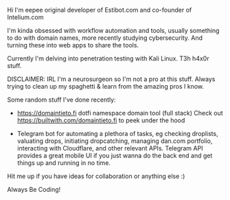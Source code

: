 Hi I'm eepee original developer of Estibot.com and co-founder of Intelium.com

I'm kinda obsessed with workflow automation and tools, usually something 
to do with domain names, more recently studying cybersecurity. And turning these 
into web apps to share the tools.

Currently I'm delving into penetration testing with Kali Linux. T3h h4x0r stuff.

DISCLAIMER: IRL I'm a neurosurgeon so I'm not a pro at this stuff. 
Always trying to clean up my spaghetti & learn from the amazing pros I know.

Some random stuff I've done recently:

- https://domaintieto.fi dotfi namespace domain tool (full stack)
  Check out https://builtwith.com/domaintieto.fi to peek under the hood

- Telegram bot for automating a plethora of tasks, eg checking droplists, valuating drops, initiating 
  dropcatching, managing dan.com portfolio, interacting with Cloudflare, and other relevant APIs. 
  Telegram API provides a great mobile UI if you just wanna do the back end and get things up and 
  running in no time. 


Hit me up if you have ideas for collaboration or anything else :)

Always Be Coding!




